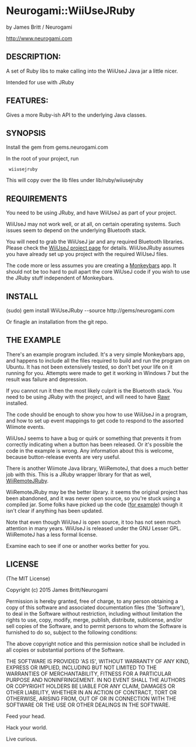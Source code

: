 Neurogami::WiiUseJRuby
===================

by James Britt / Neurogami

http://www.neurogami.com


DESCRIPTION:
-------------------

A set of Ruby libs to make calling into the WiiUseJ Java jar a little nicer.  

Intended for use with JRuby


FEATURES:
-------------------

Gives a more Ruby-ish API to the underlying Java classes.

SYNOPSIS
------------

Install the gem from gems.neurogami.com

In the root of your project, run 

     wiiusejruby
  

This will copy over the lib files under lib/ruby/wiiusejruby



REQUIREMENTS
-------------------

You need to be using JRuby, and have WiiUseJ as part of your project.

WiiUseJ may not work well, or at all, on certain operating systems.  Such issues seem to depend on the underlying Bluetooth stack.

You will need to grab the WiiUseJ jar and any required Bluetooth libraries.  Please check the [WiiUseJ project page](http://code.google.com/p/wiiusej/) for details.  WiiUseJRuby assumes you have already set up you project with the required WiUseJ files.

The code more or less assumes you are creating a [Monkeybars](https://github.com/monkeybars/monkeybars-core) app.  It should not be too hard to pull apart the core WiUseJ code if you wish to use the JRuby stuff independent of Monkeybars. 


INSTALL
-------------------

(sudo) gem install WiiUseJRuby --source http://gems/neurogami.com

Or finagle an installation from the git repo.


THE EXAMPLE
-------------

There's an example program included.  It's a very simple Monkeybars app, and happens to include all the files required to build and run the program on Ubuntu. It has not been extensively tested, so don't bet your life on it running for you.  Attempts were made to get it working in Windows 7 but the result was failure and depression.

If you cannot run it then the most likely culprit is the Bluetooth stack.  You need to be using JRuby with the project, and will need to have [Rawr](https://github.com/rawr/rawr) installed.

The code should be enough to show you how to use WiiUseJ in a program, and how to set up event mappings to get code to respond to the assorted Wiimote events.

WiiUseJ seems to have a bug or quirk or something that prevents it from correctly indicating when a button has been released.  Or it's possible the code in the example is wrong. Any information about this is welcome, because button-release events are very useful.

There is another Wiimote Java library, WiiRemoteJ, that does a much better job with this.  This is a JRuby wrapper library for that as well, [WiiRemoteJRuby](https://github.com/Neurogami/WiiRemoteJRuby).

WiiRemoteJRuby may be the better library.  it seems the original project has been abandoned, and it was never open source, so you're stuck using a compiled jar.  Some folks have picked up the code ([for example](https://github.com/micromu/WiiRemoteJ)) though it isn't clear if anything has been updated.

Note that even though WiiUseJ is open source, it too has not seen much attention in many years.  WiiUseJ is released under the GNU Lesser GPL.  WiiRemoteJ has a less formal license.

Examine each to see if one or another works better for you.



LICENSE
--------------

(The MIT License)

Copyright (c) 2015 James Britt/Neurogami

Permission is hereby granted, free of charge, to any person obtaining
a copy of this software and associated documentation files (the
'Software'), to deal in the Software without restriction, including
without limitation the rights to use, copy, modify, merge, publish,
distribute, sublicense, and/or sell copies of the Software, and to
permit persons to whom the Software is furnished to do so, subject to
the following conditions:

The above copyright notice and this permission notice shall be
included in all copies or substantial portions of the Software.

THE SOFTWARE IS PROVIDED 'AS IS', WITHOUT WARRANTY OF ANY KIND,
EXPRESS OR IMPLIED, INCLUDING BUT NOT LIMITED TO THE WARRANTIES OF
MERCHANTABILITY, FITNESS FOR A PARTICULAR PURPOSE AND NONINFRINGEMENT.
IN NO EVENT SHALL THE AUTHORS OR COPYRIGHT HOLDERS BE LIABLE FOR ANY
CLAIM, DAMAGES OR OTHER LIABILITY, WHETHER IN AN ACTION OF CONTRACT,
TORT OR OTHERWISE, ARISING FROM, OUT OF OR IN CONNECTION WITH THE
SOFTWARE OR THE USE OR OTHER DEALINGS IN THE SOFTWARE.


Feed your head.

Hack your world.

Live curious.
